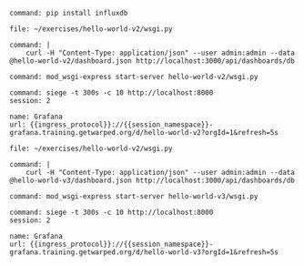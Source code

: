 ```terminal:execute
command: pip install influxdb
```

```editor:open-file
file: ~/exercises/hello-world-v2/wsgi.py
```

```terminal:execute
command: |
    curl -H "Content-Type: application/json" --user admin:admin --data @hello-world-v2/dashboard.json http://localhost:3000/api/dashboards/db
```

```terminal:execute
command: mod_wsgi-express start-server hello-world-v2/wsgi.py
```

```terminal:execute
command: siege -t 300s -c 10 http://localhost:8000
session: 2
```

```dashboard:reload-dashboard
name: Grafana
url: {{ingress_protocol}}://{{session_namespace}}-grafana.training.getwarped.org/d/hello-world-v2?orgId=1&refresh=5s
```

```editor:open-file
file: ~/exercises/hello-world-v2/wsgi.py
```

```terminal:execute
command: |
    curl -H "Content-Type: application/json" --user admin:admin --data @hello-world-v3/dashboard.json http://localhost:3000/api/dashboards/db
```

```terminal:execute
command: mod_wsgi-express start-server hello-world-v3/wsgi.py
```

```terminal:execute
command: siege -t 300s -c 10 http://localhost:8000
session: 2
```

```dashboard:reload-dashboard
name: Grafana
url: {{ingress_protocol}}://{{session_namespace}}-grafana.training.getwarped.org/d/hello-world-v3?orgId=1&refresh=5s
```
